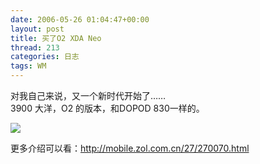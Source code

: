 ```yaml
---
date: 2006-05-26 01:04:47+00:00
layout: post
title: 买了O2 XDA Neo
thread: 213
categories: 日志
tags: WM
---
```


对我自己来说，又一个新时代开始了……  
3900 大洋，O2 的版本，和DOPOD 830一样的。  
  
[![](http://img2.zol.com.cn/product/4_450x337/736/ceHfADEqzocv2.jpg)](http://img2.zol.com.cn/product/4_450x337/736/ceHfADEqzocv2.jpg)  
  
更多介绍可以看：http://mobile.zol.com.cn/27/270070.html
